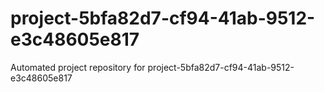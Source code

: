 # project-5bfa82d7-cf94-41ab-9512-e3c48605e817
Automated project repository for project-5bfa82d7-cf94-41ab-9512-e3c48605e817
